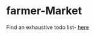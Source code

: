 # farmer-Market
Find an exhaustive todo list- [here](https://github.com/nirmalhk7/farmer-Market/projects/1)
